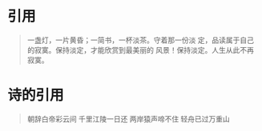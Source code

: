# 引用

>一盏灯，一片黄昏；一简书，一杯淡茶。守着那一份淡
定，品读属于自己的寂寞。保持淡定，才能欣赏到最美丽的
风景！保持淡定。人生从此不再寂寞。

# 诗的引用

>朝辞白帝彩云间
>千里江陵一日还
>两岸猿声啼不住
>轻舟已过万重山
